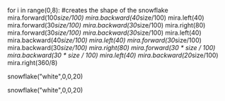 
for i in range(0,8):
    #creates the shape of the snowflake
    mira.forward(100*size/100)
    mira.backward(40*size/100)
    mira.left(40)
    mira.forward(30*size/100)
    mira.backward(30*size/100)
    mira.right(80)
    mira.forward(30*size/100)
    mira.backward(30*size/100)
    mira.left(40)
    mira.backward(40*size/100)
    mira.left(40)
    mira.forward(30*size/100)
    mira.backward(30*size/100)
    mira.right(80)
    mira.forward(30 * size / 100)
    mira.backward(30 * size / 100)
    mira.left(40)
    mira.backward(20*size/100)
    mira.right(360/8)



snowflake("white",0,0,20)

snowflake("white",0,0,20)

